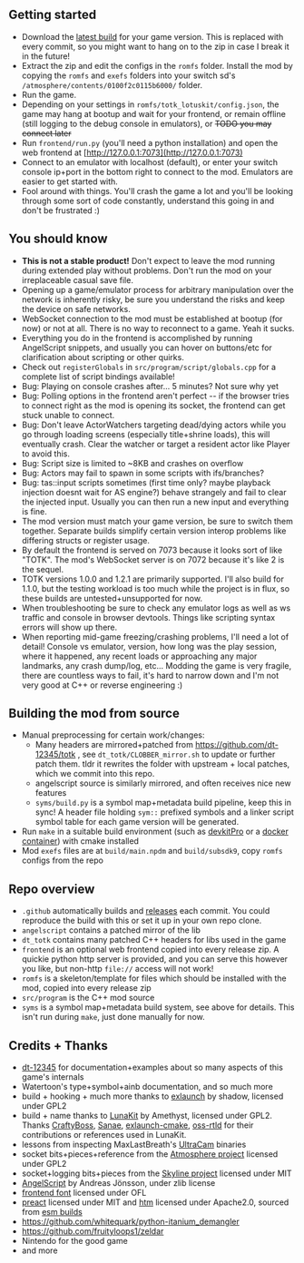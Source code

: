 ## Getting started
- Download the [latest build](https://github.com/aquacluck/totk-lotuskit/releases) for your game version. This is replaced with every commit, so you might want to hang on to the zip in case I break it in the future!
- Extract the zip and edit the configs in the `romfs` folder. Install the mod by copying the `romfs` and `exefs` folders into your switch sd's `/atmosphere/contents/0100f2c0115b6000/` folder.
- Run the game.
- Depending on your settings in `romfs/totk_lotuskit/config.json`, the game may hang at bootup and wait for your frontend, or remain offline (still logging to the debug console in emulators), or ~~TODO you may connect later~~
- Run `frontend/run.py` (you'll need a python installation) and open the web frontend at [http://127.0.0.1:7073](http://127.0.0.1:7073)
- Connect to an emulator with localhost (default), or enter your switch console ip+port in the bottom right to connect to the mod. Emulators are easier to get started with.
- Fool around with things. You'll crash the game a lot and you'll be looking through some sort of code constantly, understand this going in and don't be frustrated :)

## You should know
- **This is not a stable product!** Don't expect to leave the mod running during extended play without problems. Don't run the mod on your irreplaceable casual save file.
- Opening up a game/emulator process for arbitrary manipulation over the network is inherently risky, be sure you understand the risks and keep the device on safe networks.
- WebSocket connection to the mod must be established at bootup (for now) or not at all. There is no way to reconnect to a game. Yeah it sucks.
- Everything you do in the frontend is accomplished by running AngelScript snippets, and usually you can hover on buttons/etc for clarification about scripting or other quirks.
- Check out `registerGlobals` in `src/program/script/globals.cpp` for a complete list of script bindings available!
- Bug: Playing on console crashes after... 5 minutes? Not sure why yet
- Bug: Polling options in the frontend aren't perfect -- if the browser tries to connect right as the mod is opening its socket, the frontend can get stuck unable to connect.
- Bug: Don't leave ActorWatchers targeting dead/dying actors while you go through loading screens (especially title+shrine loads), this will eventually crash. Clear the watcher or target a resident actor like Player to avoid this.
- Bug: Script size is limited to ~8KB and crashes on overflow
- Bug: Actors may fail to spawn in some scripts with ifs/branches?
- Bug: tas::input scripts sometimes (first time only? maybe playback injection doesnt wait for AS engine?) behave strangely and fail to clear the injected input. Usually you can then run a new input and everything is fine.
- The mod version must match your game version, be sure to switch them together. Separate builds simplify certain version interop problems like differing structs or register usage.
- By default the frontend is served on 7073 because it looks sort of like "TOTK". The mod's WebSocket server is on 7072 because it's like 2 is the sequel.
- TOTK versions 1.0.0 and 1.2.1 are primarily supported. I'll also build for 1.1.0, but the testing workload is too much while the project is in flux, so these builds are untested+unsupported for now.
- When troubleshooting be sure to check any emulator logs as well as ws traffic and console in browser devtools. Things like scripting syntax errors will show up there.
- When reporting mid-game freezing/crashing problems, I'll need a lot of detail! Console vs emulator, version, how long was the play session, where it happened, any recent loads or approaching any major landmarks, any crash dump/log, etc... Modding the game is very fragile, there are countless ways to fail, it's hard to narrow down and I'm not very good at C++ or reverse engineering :)

## Building the mod from source
- Manual preprocessing for certain work/changes:
    - Many headers are mirrored+patched from https://github.com/dt-12345/totk , see `dt_totk/CLOBBER_mirror.sh` to update or further patch them. tldr it rewrites the folder with upstream + local patches, which we commit into this repo.
    - angelscript source is similarly mirrored, and often receives nice new features
    - `syms/build.py` is a symbol map+metadata build pipeline, keep this in sync! A header file holding `sym::` prefixed symbols and a linker script symbol table for each game version will be generated.
- Run `make` in a suitable build environment (such as [devkitPro](https://devkitpro.org/wiki/Getting_Started) or a [docker container](https://hub.docker.com/r/pixelkiri/devkitpro-alpine-switch/)) with cmake installed
- Mod `exefs` files are at `build/main.npdm` and `build/subsdk9`, copy `romfs` configs from the repo

## Repo overview
- `.github` automatically builds and [releases](https://github.com/aquacluck/totk-lotuskit/releases) each commit. You could reproduce the build with this or set it up in your own repo clone.
- `angelscript` contains a patched mirror of the lib
- `dt_totk` contains many patched C++ headers for libs used in the game
- `frontend` is an optional web frontend copied into every release zip. A quickie python http server is provided, and you can serve this however you like, but non-http `file://` access will not work!
- `romfs` is a skeleton/template for files which should be installed with the mod, copied into every release zip
- `src/program` is the C++ mod source
- `syms` is a symbol map+metadata build system, see above for details. This isn't run during `make`, just done manually for now.

## Credits + Thanks
- [dt-12345](https://github.com/dt-12345/) for documentation+examples about so many aspects of this game's internals
- Watertoon's type+symbol+ainb documentation, and so much more
- build + hooking + much more thanks to [exlaunch](https://github.com/shadowninja108/exlaunch) by shadow, licensed under GPL2
- build + name thanks to [LunaKit](https://github.com/Amethyst-szs/smo-lunakit) by Amethyst, licensed under GPL2. Thanks [CraftyBoss](https://github.com/CraftyBoss), [Sanae](https://github.com/Sanae6), [exlaunch-cmake](https://github.com/EngineLessCC/exlaunch-cmake/), [oss-rtld](https://github.com/Thog/oss-rtld) for their contributions or references used in LunaKit.
- lessons from inspecting MaxLastBreath's [UltraCam](https://github.com/MaxLastBreath/TOTK-mods/) binaries
- socket bits+pieces+reference from the [Atmosphere project](https://github.com/Atmosphere-NX/Atmosphere) licensed under GPL2
- socket+logging bits+pieces from the [Skyline project](https://github.com/skyline-dev/skyline) licensed under MIT
- [AngelScript](https://www.angelcode.com/angelscript/) by Andreas Jönsson, under zlib license
- [frontend font](https://github.com/adobe-fonts/source-code-pro) licensed under OFL
- [preact](https://github.com/preactjs/preact) licensed under MIT and [htm](https://github.com/developit/htm) licensed under Apache2.0, sourced from [esm builds](https://esm.sh)
- https://github.com/whitequark/python-itanium_demangler
- https://github.com/fruityloops1/zeldar
- Nintendo for the good game
- and more


